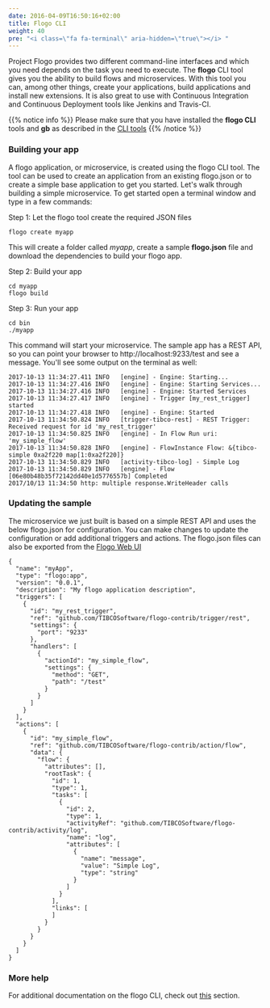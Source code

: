 ```yaml
---
date: 2016-04-09T16:50:16+02:00
title: Flogo CLI
weight: 40
pre: "<i class=\"fa fa-terminal\" aria-hidden=\"true\"></i> "
---
```


Project Flogo provides two different command-line interfaces and which you need depends on the task you need to execute. The **flogo** CLI tool gives you the ability to build flows and microservices. With this tool you can, among other things, create your applications, build applications and install new extensions. It is also great to use with Continuous Integration and Continuous Deployment tools like Jenkins and Travis-CI.

{{% notice info %}}
Please make sure that you have installed the **flogo CLI** tools and **gb** as described in the [CLI tools](../getting-started-cli)
{{% /notice %}}

### Building your app

A flogo application, or microservice, is created using the flogo CLI tool. The tool can be used to create an application from an existing flogo.json or to create a simple base application to get you started. Let's walk through building a simple microservice. To get started open a terminal window and type in a few commands:

Step 1: Let the flogo tool create the required JSON files

```
flogo create myapp
```
This will create a folder called _myapp_, create a sample **flogo.json** file and download the dependencies to build your flogo app.

Step 2: Build your app

```
cd myapp
flogo build
```

Step 3: Run your app

```
cd bin
./myapp
```
This command will start your microservice. The sample app has a REST API, so you can point your browser to http://localhost:9233/test and see a message. You'll see some output on the terminal as well:

```
2017-10-13 11:34:27.411 INFO   [engine] - Engine: Starting...
2017-10-13 11:34:27.416 INFO   [engine] - Engine: Starting Services...
2017-10-13 11:34:27.416 INFO   [engine] - Engine: Started Services
2017-10-13 11:34:27.417 INFO   [engine] - Trigger [my_rest_trigger] started
2017-10-13 11:34:27.418 INFO   [engine] - Engine: Started
2017-10-13 11:34:50.824 INFO   [trigger-tibco-rest] - REST Trigger: Received request for id 'my_rest_trigger'
2017-10-13 11:34:50.825 INFO   [engine] - In Flow Run uri: 'my_simple_flow'
2017-10-13 11:34:50.828 INFO   [engine] - FlowInstance Flow: &{tibco-simple 0xa2f220 map[1:0xa2f220]}
2017-10-13 11:34:50.829 INFO   [activity-tibco-log] - Simple Log
2017-10-13 11:34:50.829 INFO   [engine] - Flow [06e80b48b35f72142dd40e1d5776557b] Completed
2017/10/13 11:34:50 http: multiple response.WriteHeader calls
```

### Updating the sample
The microservice we just built is based on a simple REST API and uses the below flogo.json for configuration. You can make changes to update the configuration or add additional triggers and actions. The flogo.json files can also be exported from the [Flogo Web UI](../getting-started-webui)

```
{
  "name": "myApp",
  "type": "flogo:app",
  "version": "0.0.1",
  "description": "My flogo application description",
  "triggers": [
    {
      "id": "my_rest_trigger",
      "ref": "github.com/TIBCOSoftware/flogo-contrib/trigger/rest",
      "settings": {
        "port": "9233"
      },
      "handlers": [
        {
          "actionId": "my_simple_flow",
          "settings": {
            "method": "GET",
            "path": "/test"
          }
        }
      ]
    }
  ],
  "actions": [
    {
      "id": "my_simple_flow",
      "ref": "github.com/TIBCOSoftware/flogo-contrib/action/flow",
      "data": {
        "flow": {
          "attributes": [],
          "rootTask": {
            "id": 1,
            "type": 1,
            "tasks": [
              {
                "id": 2,
                "type": 1,
                "activityRef": "github.com/TIBCOSoftware/flogo-contrib/activity/log",
                "name": "log",
                "attributes": [
                  {
                    "name": "message",
                    "value": "Simple Log",
                    "type": "string"
                  }
                ]
              }
            ],
            "links": [
            ]
          }
        }
      }
    }
  ]
}
```

### More help
For additional documentation on the flogo CLI, check out [this](../../flogo-cli/flogo-cli/) section.